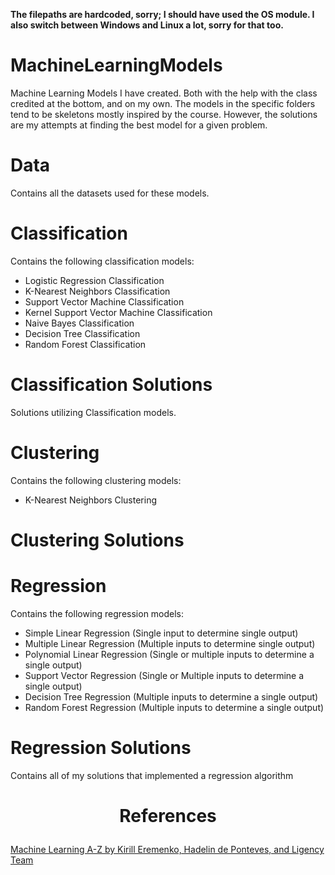 **The filepaths are hardcoded, sorry; I should have used the OS module. I also switch between Windows and Linux a lot, sorry for that too.**

# MachineLearningModels
Machine Learning Models I have created. Both with the help with the class credited at the bottom, and on my own. The models in the specific folders tend to be skeletons mostly inspired by the course. However, the solutions are my attempts at finding the best model for a given problem. 

# Data
Contains all the datasets used for these models.

# Classification
Contains the following classification models:
- Logistic Regression Classification
- K-Nearest Neighbors Classification
- Support Vector Machine Classification
- Kernel Support Vector Machine Classification
- Naive Bayes Classification
- Decision Tree Classification
- Random Forest Classification

# Classification Solutions
Solutions utilizing Classification models.

# Clustering
Contains the following clustering models:
- K-Nearest Neighbors Clustering

# Clustering Solutions

# Regression
Contains the following regression models:
- Simple Linear Regression (Single input to determine single output)
- Multiple Linear Regression (Multiple inputs to determine single output)
- Polynomial Linear Regression (Single or multiple inputs to determine a single output)
- Support Vector Regression (Single or Multiple inputs to determine a single output)
- Decision Tree Regression (Multiple inputs to determine a single output)
- Random Forest Regression (Multiple inputs to determine a single output)

# Regression Solutions
Contains all of my solutions that implemented a regression algorithm


# <p align=center>References</p>

[Machine Learning A-Z by Kirill Eremenko, Hadelin de Ponteves, and Ligency Team](https://www.udemy.com/course/machinelearning/learn/lecture/19596438?start=1#overview)
